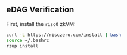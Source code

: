 ## eDAG Verification

First, install the `risc0` zkVM:

```bash
curl -L https://risczero.com/install | bash
source ~/.bashrc
rzup install
```
